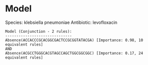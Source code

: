 
# Model

Species: klebsiella pneumoniae
Antibiotic: levofloxacin

```
Model (Conjunction - 2 rules):
------------------------------
Absence(ACCACCCGCACGGCGACTCCGCGGTATACGA) [Importance: 0.98, 10 equivalent rules]
AND
Absence(ACGCCTGGGCACGTAGCCAGCTGGCGGCGGC) [Importance: 0.17, 24 equivalent rules]

```

